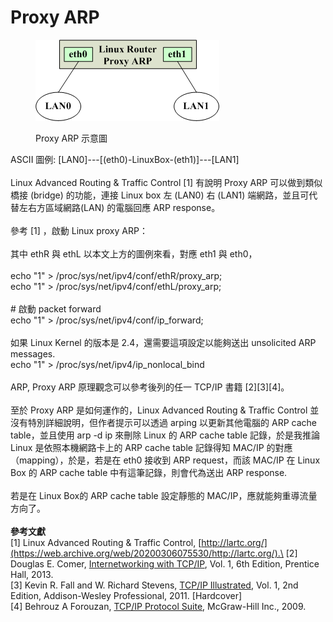 # Proxy ARP

<figure><img src="../.gitbook/assets/image (8) (1).png" alt=""><figcaption><p>Proxy ARP 示意圖</p></figcaption></figure>

ASCII 圖例: \[LAN0]---\[(eth0)-LinuxBox-(eth1)]---\[LAN1]\
\
Linux Advanced Routing & Traffic Control \[1] 有說明 Proxy ARP 可以做到類似橋接 (bridge) 的功能，連接 Linux box 左 (LAN0) 右 (LAN1) 端網路，並且可代替左右方區域網路(LAN) 的電腦回應 ARP response。\
\
參考 \[1] ，啟動 Linux proxy ARP：\
\
其中 ethR 與 ethL 以本文上方的圖例來看，對應 eth1 與 eth0，\
\
echo "1" > /proc/sys/net/ipv4/conf/ethR/proxy\_arp;\
echo "1" > /proc/sys/net/ipv4/conf/ethL/proxy\_arp;\
\
\# 啟動 packet forward\
echo "1" > /proc/sys/net/ipv4/conf/ip\_forward;\
\
如果 Linux Kernel 的版本是 2.4，還需要這項設定以能夠送出 unsolicited ARP messages.\
echo "1" > /proc/sys/net/ipv4/ip\_nonlocal\_bind\
\
ARP, Proxy ARP 原理觀念可以參考後列的任一 TCP/IP 書籍 \[2]\[3]\[4]。\
\
至於 Proxy ARP 是如何運作的，Linux Advanced Routing & Traffic Control 並沒有特別詳細說明，但作者提示可以透過 arping 以更新其他電腦的 ARP cache table，並且使用 arp -d ip 來刪除 Linux 的 ARP cache table 記錄，於是我推論 Linux 是依照本機網路卡上的 ARP cache table 記錄得知 MAC/IP 的對應（mapping），於是，若是在 eth0 接收到 ARP request，而該 MAC/IP 在 Linux Box 的 ARP cache table 中有這筆記錄，則會代為送出 ARP response.\
\
若是在 Linux Box的 ARP cache table 設定靜態的 MAC/IP，應就能夠重導流量方向了。\
\
**參考文獻**\
\[1] Linux Advanced Routing & Traffic Control, [http://lartc.org/](https://web.archive.org/web/20200306075530/http://lartc.org/).\
\[2] Douglas E. Comer, [Internetworking with TCP/IP](https://web.archive.org/web/20200306075530/http://www.amazon.com/gp/product/013608530X/ref=as\_li\_tf\_tl?ie=UTF8\&camp=1789\&creative=9325\&creativeASIN=013608530X\&linkCode=as2\&tag=apla0fb9-20), Vol. 1, 6th Edition, Prentice Hall, 2013.\
\[3] Kevin R. Fall and W. Richard Stevens, [TCP/IP Illustrated](https://web.archive.org/web/20200306075530/http://www.amazon.com/gp/product/0321336313/ref=as\_li\_tf\_tl?ie=UTF8\&camp=1789\&creative=9325\&creativeASIN=0321336313\&linkCode=as2\&tag=apla0fb9-20), Vol. 1, 2nd Edition, Addison-Wesley Professional, 2011. \[Hardcover]\
\[4] Behrouz A Forouzan, [TCP/IP Protocol Suite](https://web.archive.org/web/20200306075530/http://www.amazon.com/gp/product/0073376043/ref=as\_li\_tf\_tl?ie=UTF8\&camp=1789\&creative=9325\&creativeASIN=0073376043\&linkCode=as2\&tag=apla0fb9-20), McGraw-Hill Inc., 2009.
